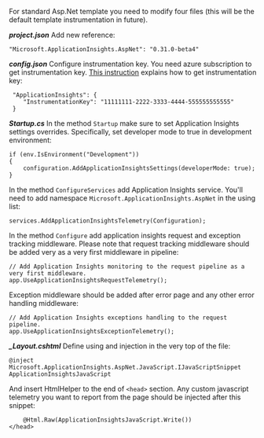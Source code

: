 For standard Asp.Net template you need to modify four files (this will be the default template instrumentation in future).

***project.json*** 
Add new reference:
```
"Microsoft.ApplicationInsights.AspNet": "0.31.0-beta4"
```

***config.json*** 
Configure instrumentation key. You need azure subscription to get instrumentation key. [This instruction](http://azure.microsoft.com/en-us/documentation/articles/app-insights-java-get-started/) explains how to get instrumentation key:
```
 "ApplicationInsights": {
 	"InstrumentationKey": "11111111-2222-3333-4444-555555555555"
 }
```

***Startup.cs***
In the method ```Startup``` make sure to set Application Insights settings overrides. Specifically, set developer mode to true in development environment:

```
if (env.IsEnvironment("Development"))
{
    configuration.AddApplicationInsightsSettings(developerMode: true);
}
```

In the method ```ConfigureServices``` add Application Insights service. You'll need to add namespace ```Microsoft.ApplicationInsights.AspNet``` in the using list:
```
services.AddApplicationInsightsTelemetry(Configuration);
```

In the method ```Configure``` add application insights request and exception tracking middleware. Please note that request tracking middleware should be added very as a very first middleware in pipeline:

```
// Add Application Insights monitoring to the request pipeline as a very first middleware.
app.UseApplicationInsightsRequestTelemetry();
```
Exception middleware should be added after error page and any other error handling middleware:

```
// Add Application Insights exceptions handling to the request pipeline.
app.UseApplicationInsightsExceptionTelemetry();
```

***_Layout.cshtml***
Define using and injection in the very top of the file:

```
@inject Microsoft.ApplicationInsights.AspNet.JavaScript.IJavaScriptSnippet ApplicationInsightsJavaScript
```

And insert HtmlHelper to the end of ```<head>``` section. Any custom javascript telemetry you want to report from the page should be injected after this snippet:

```
	@Html.Raw(ApplicationInsightsJavaScript.Write()) 
</head>
```
